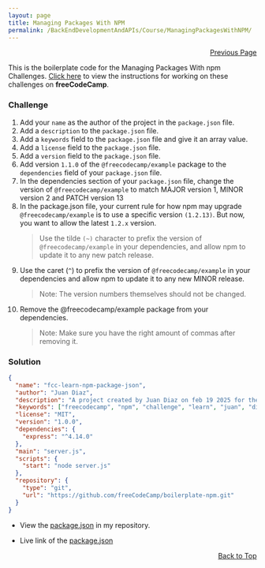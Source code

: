 ```yaml
---
layout: page
title: Managing Packages With NPM
permalink: /BackEndDevelopmentAndAPIs/Course/ManagingPackagesWithNPM/
---
```


<p  align="right"><a href="#" onclick="history.back(); return false;">Previous Page</a></p>

This is the boilerplate code for the Managing Packages With npm Challenges. [Click here](https://www.freecodecamp.org/learn/back-end-development-and-apis/managing-packages-with-npm/) to view the instructions for working on these challenges on **freeCodeCamp**.

### Challenge

1. Add your `name` as the author of the project in the `package.json` file.
2. Add a `description` to the `package.json` file.
3. Add a `keywords` field to the `package.json` file and give it an array value.
4. Add a `license` field to the `package.json` file.
5. Add a `version` field to the `package.json` file.
6. Add version `1.1.0` of the `@freecodecamp/example` package to the `dependencies` field of your `package.json` file.
7. In the dependencies section of your `package.json` file, change the version of `@freecodecamp/example` to match MAJOR version 1, MINOR version 2 and PATCH version 13
8. In the package.json file, your current rule for how npm may upgrade `@freecodecamp/example` is to use a specific version `(1.2.13)`. But now, you want to allow the latest `1.2.x` version.
   > Use the tilde `(~)` character to prefix the version of `@freecodecamp/example` in your dependencies, and allow npm to update it to any new patch release.
9. Use the caret (`^`) to prefix the version of `@freecodecamp/example` in your dependencies and allow npm to update it to any new MINOR release.
   > Note: The version numbers themselves should not be changed.
10. Remove the @freecodecamp/example package from your dependencies.
    > Note: Make sure you have the right amount of commas after removing it.

### Solution

```json
{
  "name": "fcc-learn-npm-package-json",
  "author": "Juan Diaz",
  "description": "A project created by Juan Diaz on feb 19 2025 for the Managing Packages with npm challenges on FreeCodeCamp",
  "keywords": ["freecodecamp", "npm", "challenge", "learn", "juan", "diaz"],
  "license": "MIT",
  "version": "1.0.0",
  "dependencies": {
    "express": "^4.14.0"
  },
  "main": "server.js",
  "scripts": {
    "start": "node server.js"
  },
  "repository": {
    "type": "git",
    "url": "https://github.com/freeCodeCamp/boilerplate-npm.git"
  }
}
```

- View the [package.json](https://github.com/JuanPabloDiaz/freecodecamp_certifications/blob/main/BackEndDevelopmentAndAPIs/Course/ManagingPackagesWithNPM/package.json) in my repository.

- Live link of the [package.json](https://juanpablodiaz.github.io/freecodecamp_certifications/BackEndDevelopmentAndAPIs/Course/ManagingPackagesWithNPM/package.json)

<p align="right"><a href="#" onclick="scrollToTop(); return false;">Back to Top</a></p>
